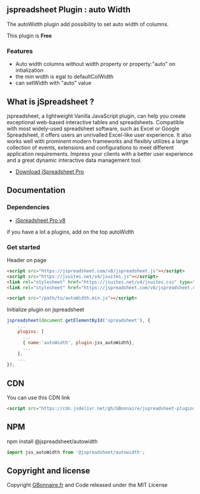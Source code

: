 ## jspreadsheet Plugin : auto Width

The autoWidth plugin add possibility to set auto width of columns.

This plugin is **Free**


### Features

- Auto width columns without width property or property:"auto" on intialization
- the min width is egal to defaultColWidth
- can setWidth with "auto" value


## What is jSpreadsheet ?

jspreadsheet, a lightweight Vanilla JavaScript plugin, can help you create exceptional web-based interactive tables and spreadsheets. Compatible with most widely-used spreadsheet software, such as Excel or Google Spreadsheet, it offers users an unrivalled Excel-like user experience. It also works well with prominent modern frameworks and flexibly utilizes a large collection of events, extensions and configurations to meet different application requirements. Impress your clients with a better user experience and a great dynamic interactive data management tool.

- [Download jSpreadsheet Pro](https://www.jspreadsheet.com) 

## Documentation

### Dependencies

- [jSpreadsheet Pro v8](https://www.jspreadsheet.com/v8) 

if you have a lot a plugins, add on the top autoWidth
### Get started

Header on page
```HTML
<script src="https://jspreadsheet.com/v8/jspreadsheet.js"></script>
<script src="https://jsuites.net/v4/jsuites.js"></script>
<link rel="stylesheet" href="https://jsuites.net/v4/jsuites.css" type="text/css" />
<link rel="stylesheet" href="https://jspreadsheet.com/v8/jspreadsheet.css" type="text/css" />

<script src="/path/to/autoWidth.min.js"></script>
```

Initialize plugin on jspreadsheet
```JavaScript
jspreadsheet(document.getElementById('spreadsheet'), {
	...
	plugins: [
      ...
      { name:'autoWidth', plugin:jss_autoWidth},
      ...  
    ],
    ...
});
```


## CDN

You can use this CDN link

```HTML
<script src="https://cdn.jsdelivr.net/gh/GBonnaire/jspreadsheet-plugins-and-editors@latest/plugins/JSSV8/dist/autoWidth.min.js"></script>
```

## NPM
npm install @jspreadsheet/autowidth
```javascript
import jss_autoWidth from '@jspreadsheet/autowidth';
```

## Copyright and license

Copyright [GBonnaire.fr](https://www.gbonnaire.fr) and Code released under the MIT License
